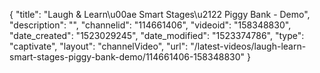 {
    "title": "Laugh & Learn\u00ae Smart Stages\u2122 Piggy Bank - Demo",
    "description": "",
    "channelid": "114661406",
    "videoid": "158348830",
    "date_created": "1523029245",
    "date_modified": "1523374786",
    "type": "captivate",
    "layout": "channelVideo",
    "url": "\/latest-videos\/laugh-learn-smart-stages-piggy-bank-demo\/114661406-158348830"
}